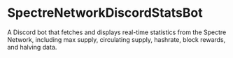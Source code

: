 # SpectreNetworkDiscordStatsBot
A Discord bot that fetches and displays real-time statistics from the Spectre Network, including max supply, circulating supply, hashrate, block rewards, and halving data.
